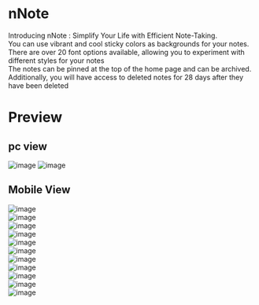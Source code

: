 # nNote
Introducing nNote : Simplify Your Life with Efficient Note-Taking. <br/>
You can use vibrant and cool sticky colors as backgrounds for your notes.  <br/>
There are over 20 font options available, allowing you to experiment with different styles for your notes  <br/>
The notes can be pinned at the top of the home page and can be archived. <br/>
Additionally, you will have access to deleted notes for 28 days after they have been deleted <br/>
 
 
# Preview

## pc view
![image](https://github.com/jamAL108/nNote/assets/115083239/27edaa73-384b-455e-9119-069659fd0544)
![image](https://github.com/jamAL108/nNote/assets/115083239/0f8cac9d-ae9d-461f-be1b-ad7d2bf5842c)


## Mobile View
![image](https://github.com/jamAL108/nNote/assets/115083239/47cc6f17-8261-4d1d-8bb8-7e1389222410) <br/>
![image](https://github.com/jamAL108/nNote/assets/115083239/18798004-38f8-4fd7-9382-1ed344b8ef69) <br/>
![image](https://github.com/jamAL108/nNote/assets/115083239/17dd5a09-1149-4556-b823-b90181104dd4) <br/>
![image](https://github.com/jamAL108/nNote/assets/115083239/4ced24d8-115f-4590-9aef-a77720201d05) <br/>
![image](https://github.com/jamAL108/nNote/assets/115083239/c6f3f8d0-b16c-4f91-bd31-825f7a18e7e6) <br/>
![image](https://github.com/jamAL108/nNote/assets/115083239/d5fa4431-24fd-41f5-8ab7-aeda19362c12) <br/>
![image](https://github.com/jamAL108/nNote/assets/115083239/7df9943f-a4f2-44e3-b24d-3b600dc75373) <br/>
![image](https://github.com/jamAL108/nNote/assets/115083239/ca518e78-9ba7-4110-b01d-1a24129e4d74) <br/>
![image](https://github.com/jamAL108/nNote/assets/115083239/0aa36dde-2695-4ac5-a311-3703f414e631) <br/>
![image](https://github.com/jamAL108/nNote/assets/115083239/41ffdfdf-f45e-444f-8bfa-87d0605f7d73) <br/>
![image](https://github.com/jamAL108/nNote/assets/115083239/795c75cc-d922-4478-aaf5-04ce598a1323) <br/>

 

